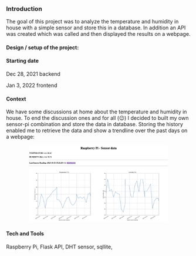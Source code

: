 ### Introduction
The goal of this project was to analyze the temperature and humidity in house with a simple sensor and store this in a database. In addition an API was created which was called and then displayed the results on a webpage.

#### Design / setup of the project:

<!-- <p align="center" width="100%">
    <img width="75%" src="img/setup.png">
</p> -->


#### Starting date
Dec 28, 2021 backend

Jan 3, 2022 frontend

#### Context
We have some discussions at home about the temperature and humidity in house. To end the discussion ones and for all (😉) I decided to built my own sensor-pi combination and  store the data in database. Storing the history enabled me to retrieve the data and show a trendline over the past days on a webpage:

<p align="center" width="100%">
    <img width="75%" src="img/website.png">
</p>

#### Tech and Tools
Raspberry Pi, Flask API, DHT sensor, sqllite,
